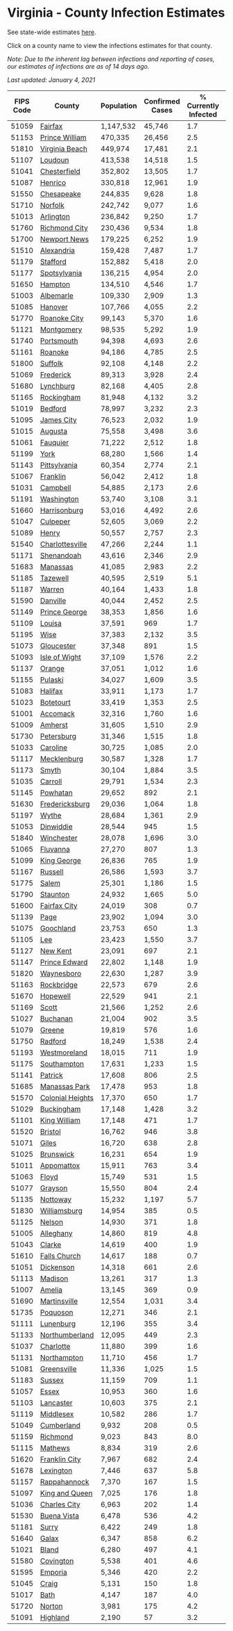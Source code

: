 # Virginia - County Infection Estimates

See state-wide estimates [here](/infections/us-va).

Click on a county name to view the infections estimates for that county.

*Note: Due to the inherent lag between infections and reporting of cases, our estimates of infections are as of 14 days ago.*

*Last updated: January 4, 2021*

|   FIPS Code |                               County |   Population |   Confirmed Cases |   % Currently Infected |   % Total Infected |
|-------------|--------------------------------------|--------------|-------------------|------------------------|--------------------|
|       51059 |                   [Fairfax](fairfax) |    1,147,532 |            45,746 |                    1.7 |               14.8 |
|       51153 |     [Prince William](prince-william) |      470,335 |            26,456 |                    2.5 |               20.4 |
|       51810 |     [Virginia Beach](virginia-beach) |      449,974 |            17,481 |                    2.1 |               12.2 |
|       51107 |                   [Loudoun](loudoun) |      413,538 |            14,518 |                    1.5 |               12.5 |
|       51041 |         [Chesterfield](chesterfield) |      352,802 |            13,505 |                    1.7 |               12.9 |
|       51087 |                   [Henrico](henrico) |      330,818 |            12,961 |                    1.9 |               13.5 |
|       51550 |             [Chesapeake](chesapeake) |      244,835 |             9,628 |                    1.8 |               12.8 |
|       51710 |                   [Norfolk](norfolk) |      242,742 |             9,077 |                    1.6 |               12.3 |
|       51013 |               [Arlington](arlington) |      236,842 |             9,250 |                    1.7 |               14.5 |
|       51760 |       [Richmond City](richmond-city) |      230,436 |             9,534 |                    1.8 |               14.2 |
|       51700 |         [Newport News](newport-news) |      179,225 |             6,252 |                    1.9 |               11.0 |
|       51510 |             [Alexandria](alexandria) |      159,428 |             7,487 |                    1.7 |               18.0 |
|       51179 |                 [Stafford](stafford) |      152,882 |             5,418 |                    2.0 |               12.0 |
|       51177 |         [Spotsylvania](spotsylvania) |      136,215 |             4,954 |                    2.0 |               12.1 |
|       51650 |                   [Hampton](hampton) |      134,510 |             4,546 |                    1.7 |               10.7 |
|       51003 |               [Albemarle](albemarle) |      109,330 |             2,909 |                    1.3 |                8.7 |
|       51085 |                   [Hanover](hanover) |      107,766 |             4,055 |                    2.2 |               11.9 |
|       51770 |         [Roanoke City](roanoke-city) |       99,143 |             5,370 |                    1.6 |               16.8 |
|       51121 |             [Montgomery](montgomery) |       98,535 |             5,292 |                    1.9 |               16.4 |
|       51740 |             [Portsmouth](portsmouth) |       94,398 |             4,693 |                    2.6 |               16.3 |
|       51161 |                   [Roanoke](roanoke) |       94,186 |             4,785 |                    2.5 |               15.5 |
|       51800 |                   [Suffolk](suffolk) |       92,108 |             4,148 |                    2.2 |               14.8 |
|       51069 |               [Frederick](frederick) |       89,313 |             3,928 |                    2.4 |               14.1 |
|       51680 |               [Lynchburg](lynchburg) |       82,168 |             4,405 |                    2.8 |               16.4 |
|       51165 |             [Rockingham](rockingham) |       81,948 |             4,132 |                    3.2 |               16.8 |
|       51019 |                   [Bedford](bedford) |       78,997 |             3,232 |                    2.3 |               12.3 |
|       51095 |             [James City](james-city) |       76,523 |             2,032 |                    1.9 |                9.0 |
|       51015 |                   [Augusta](augusta) |       75,558 |             3,498 |                    3.6 |               13.9 |
|       51061 |                 [Fauquier](fauquier) |       71,222 |             2,512 |                    1.8 |               11.7 |
|       51199 |                         [York](york) |       68,280 |             1,566 |                    1.4 |                7.2 |
|       51143 |         [Pittsylvania](pittsylvania) |       60,354 |             2,774 |                    2.1 |               13.9 |
|       51067 |                 [Franklin](franklin) |       56,042 |             2,412 |                    1.8 |               12.9 |
|       51031 |                 [Campbell](campbell) |       54,885 |             2,173 |                    2.6 |               11.7 |
|       51191 |             [Washington](washington) |       53,740 |             3,108 |                    3.1 |               17.3 |
|       51660 |         [Harrisonburg](harrisonburg) |       53,016 |             4,492 |                    2.6 |               30.6 |
|       51047 |                 [Culpeper](culpeper) |       52,605 |             3,069 |                    2.2 |               21.0 |
|       51089 |                       [Henry](henry) |       50,557 |             2,757 |                    2.3 |               16.9 |
|       51540 |   [Charlottesville](charlottesville) |       47,266 |             2,244 |                    1.1 |               15.4 |
|       51171 |             [Shenandoah](shenandoah) |       43,616 |             2,346 |                    2.9 |               18.6 |
|       51683 |                 [Manassas](manassas) |       41,085 |             2,983 |                    2.2 |               29.1 |
|       51185 |                 [Tazewell](tazewell) |       40,595 |             2,519 |                    5.1 |               17.8 |
|       51187 |                     [Warren](warren) |       40,164 |             1,433 |                    1.8 |               11.6 |
|       51590 |                 [Danville](danville) |       40,044 |             2,452 |                    2.5 |               18.8 |
|       51149 |       [Prince George](prince-george) |       38,353 |             1,856 |                    1.6 |               15.6 |
|       51109 |                     [Louisa](louisa) |       37,591 |               969 |                    1.7 |                8.2 |
|       51195 |                         [Wise](wise) |       37,383 |             2,132 |                    3.5 |               16.9 |
|       51073 |             [Gloucester](gloucester) |       37,348 |               891 |                    1.5 |                7.5 |
|       51093 |       [Isle of Wight](isle-of-wight) |       37,109 |             1,576 |                    2.2 |               14.2 |
|       51137 |                     [Orange](orange) |       37,051 |             1,012 |                    1.6 |                8.7 |
|       51155 |                   [Pulaski](pulaski) |       34,027 |             1,609 |                    3.5 |               13.8 |
|       51083 |                   [Halifax](halifax) |       33,911 |             1,173 |                    1.7 |               10.7 |
|       51023 |               [Botetourt](botetourt) |       33,419 |             1,353 |                    2.5 |               12.4 |
|       51001 |                 [Accomack](accomack) |       32,316 |             1,760 |                    1.6 |               24.3 |
|       51009 |                   [Amherst](amherst) |       31,605 |             1,510 |                    2.9 |               14.4 |
|       51730 |             [Petersburg](petersburg) |       31,346 |             1,515 |                    1.8 |               15.5 |
|       51033 |                 [Caroline](caroline) |       30,725 |             1,085 |                    2.0 |               11.2 |
|       51117 |           [Mecklenburg](mecklenburg) |       30,587 |             1,328 |                    1.7 |               15.5 |
|       51173 |                       [Smyth](smyth) |       30,104 |             1,884 |                    3.5 |               18.5 |
|       51035 |                   [Carroll](carroll) |       29,791 |             1,534 |                    2.3 |               16.5 |
|       51145 |                 [Powhatan](powhatan) |       29,652 |               892 |                    2.1 |                9.3 |
|       51630 |     [Fredericksburg](fredericksburg) |       29,036 |             1,064 |                    1.8 |               12.7 |
|       51197 |                       [Wythe](wythe) |       28,684 |             1,361 |                    2.9 |               14.3 |
|       51053 |               [Dinwiddie](dinwiddie) |       28,544 |               945 |                    1.5 |               10.6 |
|       51840 |             [Winchester](winchester) |       28,078 |             1,696 |                    3.0 |               20.1 |
|       51065 |                 [Fluvanna](fluvanna) |       27,270 |               807 |                    1.3 |               10.0 |
|       51099 |           [King George](king-george) |       26,836 |               765 |                    1.9 |                9.1 |
|       51167 |                   [Russell](russell) |       26,586 |             1,593 |                    3.7 |               17.6 |
|       51775 |                       [Salem](salem) |       25,301 |             1,186 |                    1.5 |               14.6 |
|       51790 |                 [Staunton](staunton) |       24,932 |             1,665 |                    5.0 |               20.1 |
|       51600 |         [Fairfax City](fairfax-city) |       24,019 |               308 |                    0.7 |                4.8 |
|       51139 |                         [Page](page) |       23,902 |             1,094 |                    3.0 |               16.2 |
|       51075 |               [Goochland](goochland) |       23,753 |               650 |                    1.3 |                9.7 |
|       51105 |                           [Lee](lee) |       23,423 |             1,550 |                    3.7 |               19.5 |
|       51127 |                 [New Kent](new-kent) |       23,091 |               697 |                    2.1 |                9.3 |
|       51147 |       [Prince Edward](prince-edward) |       22,802 |             1,148 |                    1.9 |               16.8 |
|       51820 |             [Waynesboro](waynesboro) |       22,630 |             1,287 |                    3.9 |               17.1 |
|       51163 |             [Rockbridge](rockbridge) |       22,573 |               679 |                    2.6 |                8.6 |
|       51670 |                 [Hopewell](hopewell) |       22,529 |               941 |                    2.1 |               13.5 |
|       51169 |                       [Scott](scott) |       21,566 |             1,252 |                    2.6 |               17.4 |
|       51027 |                 [Buchanan](buchanan) |       21,004 |               902 |                    3.5 |               12.6 |
|       51079 |                     [Greene](greene) |       19,819 |               576 |                    1.6 |                9.1 |
|       51750 |                   [Radford](radford) |       18,249 |             1,538 |                    2.4 |               25.6 |
|       51193 |         [Westmoreland](westmoreland) |       18,015 |               711 |                    1.9 |               13.2 |
|       51175 |           [Southampton](southampton) |       17,631 |             1,233 |                    1.5 |               23.1 |
|       51141 |                   [Patrick](patrick) |       17,608 |               806 |                    2.5 |               13.9 |
|       51685 |       [Manassas Park](manassas-park) |       17,478 |               953 |                    1.8 |               21.7 |
|       51570 | [Colonial Heights](colonial-heights) |       17,370 |               650 |                    1.7 |               12.9 |
|       51029 |             [Buckingham](buckingham) |       17,148 |             1,428 |                    3.2 |               32.0 |
|       51101 |         [King William](king-william) |       17,148 |               471 |                    1.7 |                8.7 |
|       51520 |                   [Bristol](bristol) |       16,762 |               946 |                    3.8 |               16.9 |
|       51071 |                       [Giles](giles) |       16,720 |               638 |                    2.8 |               11.1 |
|       51025 |               [Brunswick](brunswick) |       16,231 |               654 |                    1.9 |               13.1 |
|       51011 |             [Appomattox](appomattox) |       15,911 |               763 |                    3.4 |               14.6 |
|       51063 |                       [Floyd](floyd) |       15,749 |               531 |                    1.5 |               10.2 |
|       51077 |                   [Grayson](grayson) |       15,550 |               804 |                    2.4 |               16.4 |
|       51135 |                 [Nottoway](nottoway) |       15,232 |             1,197 |                    5.7 |               23.8 |
|       51830 |         [Williamsburg](williamsburg) |       14,954 |               385 |                    0.5 |                8.8 |
|       51125 |                     [Nelson](nelson) |       14,930 |               371 |                    1.8 |                7.6 |
|       51005 |               [Alleghany](alleghany) |       14,860 |               819 |                    4.8 |               16.3 |
|       51043 |                     [Clarke](clarke) |       14,619 |               400 |                    1.9 |                8.8 |
|       51610 |         [Falls Church](falls-church) |       14,617 |               188 |                    0.7 |                5.5 |
|       51051 |               [Dickenson](dickenson) |       14,318 |               661 |                    2.6 |               13.6 |
|       51113 |                   [Madison](madison) |       13,261 |               317 |                    1.3 |                7.8 |
|       51007 |                     [Amelia](amelia) |       13,145 |               369 |                    0.9 |                9.2 |
|       51690 |         [Martinsville](martinsville) |       12,554 |             1,031 |                    3.4 |               25.6 |
|       51735 |                 [Poquoson](poquoson) |       12,271 |               346 |                    2.1 |                8.7 |
|       51111 |               [Lunenburg](lunenburg) |       12,196 |               355 |                    3.4 |                9.3 |
|       51133 |     [Northumberland](northumberland) |       12,095 |               449 |                    2.3 |               11.6 |
|       51037 |               [Charlotte](charlotte) |       11,880 |               399 |                    1.6 |               10.4 |
|       51131 |           [Northampton](northampton) |       11,710 |               456 |                    1.7 |               17.8 |
|       51081 |           [Greensville](greensville) |       11,336 |             1,025 |                    1.5 |               32.7 |
|       51183 |                     [Sussex](sussex) |       11,159 |               709 |                    1.1 |               23.5 |
|       51057 |                       [Essex](essex) |       10,953 |               360 |                    1.6 |               11.1 |
|       51103 |               [Lancaster](lancaster) |       10,603 |               375 |                    2.1 |               10.4 |
|       51119 |               [Middlesex](middlesex) |       10,582 |               286 |                    1.7 |                8.5 |
|       51049 |             [Cumberland](cumberland) |        9,932 |               208 |                    0.5 |                7.3 |
|       51159 |                 [Richmond](richmond) |        9,023 |               843 |                    8.0 |               37.9 |
|       51115 |                   [Mathews](mathews) |        8,834 |               319 |                    2.6 |               10.9 |
|       51620 |       [Franklin City](franklin-city) |        7,967 |               682 |                    2.4 |               28.4 |
|       51678 |               [Lexington](lexington) |        7,446 |               637 |                    5.8 |               24.7 |
|       51157 |         [Rappahannock](rappahannock) |        7,370 |               167 |                    1.5 |                7.5 |
|       51097 |     [King and Queen](king-and-queen) |        7,025 |               176 |                    1.8 |                8.3 |
|       51036 |         [Charles City](charles-city) |        6,963 |               202 |                    1.4 |               10.1 |
|       51530 |           [Buena Vista](buena-vista) |        6,478 |               536 |                    4.2 |               24.8 |
|       51181 |                       [Surry](surry) |        6,422 |               249 |                    1.8 |               12.6 |
|       51640 |                       [Galax](galax) |        6,347 |               858 |                    6.2 |               46.2 |
|       51021 |                       [Bland](bland) |        6,280 |               497 |                    4.1 |               23.2 |
|       51580 |               [Covington](covington) |        5,538 |               401 |                    4.6 |               20.9 |
|       51595 |                   [Emporia](emporia) |        5,346 |               420 |                    2.2 |               28.7 |
|       51045 |                       [Craig](craig) |        5,131 |               150 |                    1.8 |                9.3 |
|       51017 |                         [Bath](bath) |        4,147 |               187 |                    4.0 |               11.5 |
|       51720 |                     [Norton](norton) |        3,981 |               175 |                    4.2 |               13.4 |
|       51091 |                 [Highland](highland) |        2,190 |                57 |                    3.2 |                8.7 |